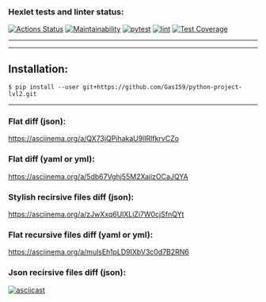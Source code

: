 ### Hexlet tests and linter status:
[![Actions Status](https://github.com/Gas159/python-project-lvl2/workflows/hexlet-check/badge.svg)](https://github.com/Gas159/python-project-lvl2/actions)
[![Maintainability](https://api.codeclimate.com/v1/badges/46234057334d78b3f3ee/maintainability)](https://codeclimate.com/github/Gas159/python-project-lvl2/maintainability)
[![pytest](https://github.com/Gas159/python-project-lvl2/actions/workflows/test1.yml/badge.svg?branch=main)](https://github.com/Gas159/python-project-lvl2/actions/workflows/test1.yml)
[![lint](https://github.com/Gas159/python-project-lvl2/actions/workflows/lint.yml/badge.svg)](https://github.com/Gas159/python-project-lvl2/actions/workflows/lint.yml)
[![Test Coverage](https://api.codeclimate.com/v1/badges/46234057334d78b3f3ee/test_coverage)](https://codeclimate.com/github/Gas159/python-project-lvl2/test_coverage)

<hr/><hr/>


## Installation:


```
$ pip install --user git+https://github.com/Gas159/python-project-lvl2.git
```

<hr/>


### Flat diff (json):


https://asciinema.org/a/QX73jQPihakaU9lIRlfkrvCZo


### Flat diff (yaml or yml):


https://asciinema.org/a/5db67Vghj55M2XajizOCaJQYA


### Stylish recirsive files diff (json):


https://asciinema.org/a/zJwXxq6UlXLiZi7W0cjSfnQYt


### Flat recursive files diff (yaml or yml):


https://asciinema.org/a/mulsEh1pLD9IXbV3c0d7B2RN6

### Json recirsive files diff (json):

[![asciicast](https://asciinema.org/a/yjGZ41oSU8Y8YJcjcWUOTUAiv.svg)](https://asciinema.org/a/yjGZ41oSU8Y8YJcjcWUOTUAiv)







